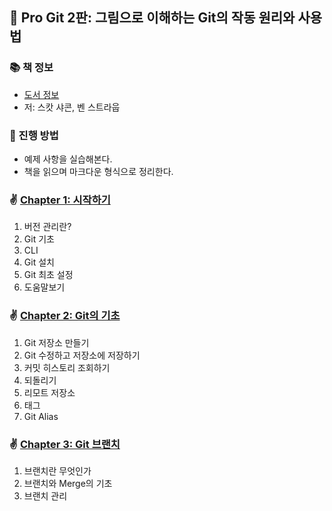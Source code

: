 ## 🚀 Pro Git 2판: 그림으로 이해하는 Git의 작동 원리와 사용법

### 📚 책 정보
- [도서 정보](http://www.yes24.com/product/goods/24841824)
- 저: 스캇 샤콘, 벤 스트라웁

### 🎯 진행 방법
- 예제 사항을 실습해본다.
- 책을 읽으며 마크다운 형식으로 정리한다.

### ✌️ [Chapter 1: 시작하기](https://github.com/saseungmin/reading_books_record_repository/tree/master/summarize_books_in_markdown/Pro%20Git%202%ED%8C%90/Chapter%201)
1. 버전 관리란?
2. Git 기초
3. CLI
4. Git 설치
5. Git 최초 설정
6. 도움말보기

### ✌️ [Chapter 2: Git의 기초](https://github.com/saseungmin/reading_books_record_repository/tree/master/summarize_books_in_markdown/Pro%20Git%202%ED%8C%90/Chapter%202)
1. Git 저장소 만들기
2. Git 수정하고 저장소에 저장하기
3. 커밋 히스토리 조회하기
4. 되돌리기
5. 리모트 저장소
6. 태그
7. Git Alias

### ✌️ [Chapter 3: Git 브랜치](https://github.com/saseungmin/reading_books_record_repository/tree/master/summarize_books_in_markdown/Pro%20Git%202%ED%8C%90/Chapter%203)
1. 브랜치란 무엇인가
2. 브랜치와 Merge의 기초
3. 브랜치 관리
